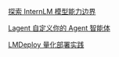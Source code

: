 [探索 InternLM 模型能力边界](https://e0b2jrg8zs3.feishu.cn/docx/KzDbdhzN2oanQUx4jHTcNHpSnfb?from=from_copylink)

[Lagent 自定义你的 Agent 智能体](https://blog.csdn.net/weixin_42567071/article/details/141672522)

[LMDeploy 量化部署实践](https://blog.csdn.net/weixin_42567071/article/details/141678178)

